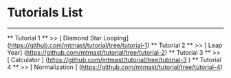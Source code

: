 # Tutorials List
---
 ** Tutorial 1 ** >> [ Diamond Star Looping] (https://github.com/mtmast/tutorial/tree/tutorial-1)
 ** Tutorial 2 ** >> [ Leap Year] (https://github.com/mtmast/tutorial/tree/tutorial-2)
 ** Tutorial 3 ** >> [ Calculator ] (https://github.com/mtmast/tutorial/tree/tutorial-3 )
 ** Tutorial 4 ** >> [ Normalization ] (https://github.com/mtmast/tutorial/tree/tutorial-4)
 

